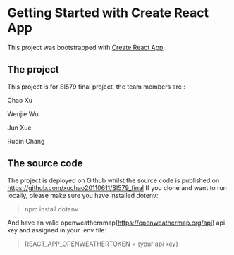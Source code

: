 # Getting Started with Create React App

This project was bootstrapped with [Create React App](https://github.com/facebook/create-react-app).

## The project

This project is for SI579 final project, the team members are :

Chao Xu

Wenjie Wu

Jun Xue

Ruqin Chang

## The source code

The project is deployed on Github whilst the source code is published on https://github.com/xuchao20110611/SI579_final
If you clone and want to run locally, please make sure you have installed dotenv:

> npm install dotenv

And have an valid openweathernmap(https://openweathermap.org/api) api key and assigned in your .env file:

> REACT_APP_OPENWEATHERTOKEN = {your api key}